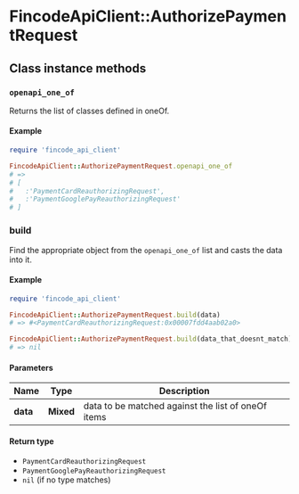# FincodeApiClient::AuthorizePaymentRequest

## Class instance methods

### `openapi_one_of`

Returns the list of classes defined in oneOf.

#### Example

```ruby
require 'fincode_api_client'

FincodeApiClient::AuthorizePaymentRequest.openapi_one_of
# =>
# [
#   :'PaymentCardReauthorizingRequest',
#   :'PaymentGooglePayReauthorizingRequest'
# ]
```

### build

Find the appropriate object from the `openapi_one_of` list and casts the data into it.

#### Example

```ruby
require 'fincode_api_client'

FincodeApiClient::AuthorizePaymentRequest.build(data)
# => #<PaymentCardReauthorizingRequest:0x00007fdd4aab02a0>

FincodeApiClient::AuthorizePaymentRequest.build(data_that_doesnt_match)
# => nil
```

#### Parameters

| Name | Type | Description |
| ---- | ---- | ----------- |
| **data** | **Mixed** | data to be matched against the list of oneOf items |

#### Return type

- `PaymentCardReauthorizingRequest`
- `PaymentGooglePayReauthorizingRequest`
- `nil` (if no type matches)

